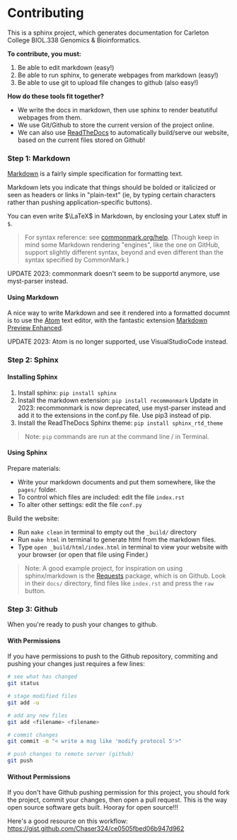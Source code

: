 # Contributing

This is a sphinx project, which generates documentation for Carleton College BIOL.338 Genomics & Bioinformatics.

**To contribute, you must:**

1. Be able to edit markdown (easy!)
2. Be able to run sphinx, to generate webpages from markdown (easy!)
3. Be able to use git to upload file changes to github (also easy!)

**How do these tools fit together?**

- We write the docs in markdown, then use sphinx to render beatutiful webpages from them.
- We use Git/Github to store the current version of the project online.
- We can also use [ReadTheDocs](https://readthedocs.org/) to automatically build/serve our website, based on the current files stored on Github!

### Step 1: Markdown

[Markdown](http://commonmark.org) is a fairly simple specification for formatting text.

Markdown lets you indicate that things should be bolded or italicized or seen as headers or links in "plain-text" (ie, by typing certain characters rather than pushing application-specific buttons).

You can even write $\LaTeX$ in Markdown, by enclosing your Latex stuff in `$`.

> For syntax reference: see [commonmark.org/help](http://commonmark.org/help/). (Though keep in mind some Markdown rendering "engines", like the one on GitHub, support slightly different syntax, beyond and even different than the syntax specified by CommonMark.)

UPDATE 2023: commonmark doesn't seem to be supportd anymore, use myst-parser instead.

#### Using Markdown

A nice way to write Markdown and see it rendered into a formatted documnt is to use the [Atom](https://atom.io/) text editor, with the fantastic extension [Markdown Preview Enhanced](https://shd101wyy.github.io/markdown-preview-enhanced/#/).

UPDATE 2023: Atom is no longer supported, use VisualStudioCode instead.


### Step 2: Sphinx

#### Installing Sphinx

1. Install sphinx: `pip install sphinx`
2. Install the markdown extension: `pip install recommonmark`
    Update in 2023: recommonmark is now deprecated, use myst-parser instead and add it to the extensions in the conf.py file. Use pip3 instead of pip.
3. Install the ReadTheDocs Sphinx theme: `pip install sphinx_rtd_theme`

> Note: `pip` commands are run at the command line / in Terminal.

#### Using Sphinx

Prepare materials:
- Write your markdown documents and put them somewhere, like the `pages/` folder.
- To control which files are included: edit the file `index.rst`
- To alter other settings: edit the file `conf.py`

Build the website:
- Run `make clean` in terminal to empty out the `_build/` directory
- Run `make html` in terminal to generate html from the markdown files.
- Type `open _build/html/index.html` in terminal to view your website with your browser (or open that file using Finder.)

> Note: A good example project, for inspiration on using sphinx/markdown is the [Requests](https://github.com/requests/requests) package, which is on Github. Look in their `docs/` directory, find files like `index.rst` and press the `raw` button.


### Step 3: Github

When you're ready to push your changes to github.

#### With Permissions

If you have permissions to push to the Github repository, commiting and pushing your changes just requires a few lines:

```bash
# see what has changed
git status

# stage modified files
git add -u

# add any new files
git add <filename> <filename>

# commit changes
git commit -m "< write a msg like 'modify protocol 5'>"

# push changes to remote server (github)
git push
```

#### Without Permissions

If you don't have Github pushing permission for this project, you should fork the project, commit your changes, then open a pull request. This is the way open source software gets built. Hooray for open source!!!

Here's a good resource on this workflow:
https://gist.github.com/Chaser324/ce0505fbed06b947d962